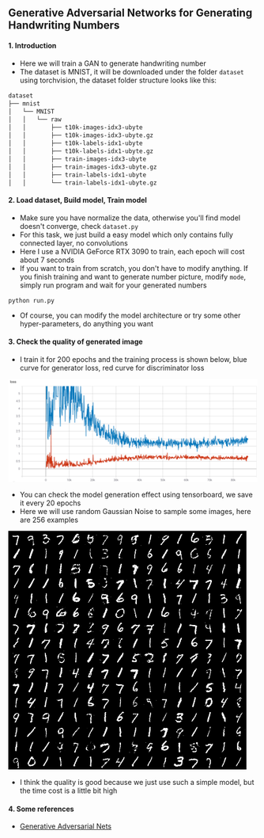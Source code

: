 ## Generative Adversarial Networks for Generating Handwriting Numbers

#### 1. Introduction
- Here we will train a GAN to generate handwriting number 
- The dataset is MNIST, it will be downloaded under the folder `dataset` using torchvision, the dataset folder structure looks like this:
```text
dataset
├── mnist
│   └── MNIST
│   │   └── raw
│   │       ├── t10k-images-idx3-ubyte
│   │       ├── t10k-images-idx3-ubyte.gz
│   │       ├── t10k-labels-idx1-ubyte
│   │       ├── t10k-labels-idx1-ubyte.gz
│   │       ├── train-images-idx3-ubyte
│   │       ├── train-images-idx3-ubyte.gz
│   │       ├── train-labels-idx1-ubyte
│   │       └── train-labels-idx1-ubyte.gz
```

#### 2. Load dataset, Build model, Train model
- Make sure you have normalize the data, otherwise you'll find model doesn't converge, check `dataset.py`
- For this task, we just build a easy model which only contains fully connected layer, no convolutions
- Here I use a NVIDIA GeForce RTX 3090 to train, each epoch will cost about 7 seconds
- If you want to train from scratch, you don't have to modify anything. If you finish training and want to generate number picture, modify `mode`, simply run program and wait for your generated numbers
```shell
python run.py
```
- Of course, you can modify the model architecture or try some other hyper-parameters, do anything you want 

#### 3. Check the quality of generated image
- I train it for 200 epochs and the training process is shown below, blue curve for generator loss, red curve for discriminator loss

![training process](train_process.png)

- You can check the model generation effect using tensorboard, we save it every 20 epochs
- Here we will use random Gaussian Noise to sample some images, here are 256 examples

![sample numbers](gen/sample.png)

- I think the quality is good because we just use such a simple model, but the time cost is a little bit high

#### 4. Some references
- [Generative Adversarial Nets](https://arxiv.org/pdf/1406.2661.pdf)